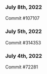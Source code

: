 ### July 8th, 2022

Commit #107107

### July 5th, 2022

Commit #314353


### July 4th, 2022

Commit #72281
